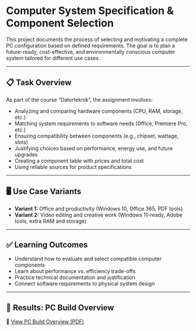 # Computer System Specification & Component Selection

This project documents the process of selecting and motivating a complete PC configuration based on defined requirements. The goal is to plan a future-ready, cost-effective, and environmentally conscious computer system tailored for different use cases.

---

## 📋 Task Overview

As part of the course “Datorteknik”, the assignment involves:

- Analyzing and comparing hardware components (CPU, RAM, storage, etc.)
- Matching system requirements to software needs (Office, Premiere Pro, etc.)
- Ensuring compatibility between components (e.g., chipset, wattage, slots)
- Justifying choices based on performance, energy use, and future upgrades
- Creating a component table with prices and total cost
- Using reliable sources for product specifications

---

## 🖥️ Use Case Variants

- **Variant 1:** Office and productivity (Windows 10, Office 365, PDF tools)
- **Variant 2:** Video editing and creative work (Windows 11-ready, Adobe tools, extra RAM and storage)

---

## ✅ Learning Outcomes

- Understand how to evaluate and select compatible computer components
- Learn about performance vs. efficiency trade-offs
- Practice technical documentation and justification
- Connect software requirements to physical system design

---

## 📄 Results: PC Build Overview

📄 [View PC Build Overview (PDF)](./documents/assignment-network-ccna.pdf)
